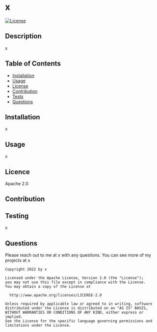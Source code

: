 # x
  [![License](https://img.shields.io/badge/License-Apache_2.0-blue.svg)](https://opensource.org/licenses/Apache-2.0)
  ## Description
  x

  ## Table of Contents
  * [Installation](#installation)
  * [Usage](#usage)
  * [License](#license)
  * [Contribution](#contribution)
  * [Tests](#tests)
  * [Questions](#questions)

  ## Installation
  x

  ## Usage
  x

  ## Licence
  Apache 2.0

  ## Contribution
  

  ## Testing
  x

  ## Questions
  Please reach out to me at x with any questions. You can see more of my projects at x

  
    Copyright 2022 by x

    Licensed under the Apache License, Version 2.0 (the "License");
    you may not use this file except in compliance with the License.
    You may obtain a copy of the License at
 
      http://www.apache.org/licenses/LICENSE-2.0
 
    Unless required by applicable law or agreed to in writing, software
    distributed under the License is distributed on an "AS IS" BASIS,
    WITHOUT WARRANTIES OR CONDITIONS OF ANY KIND, either express or implied.
    See the License for the specific language governing permissions and
    limitations under the License.
